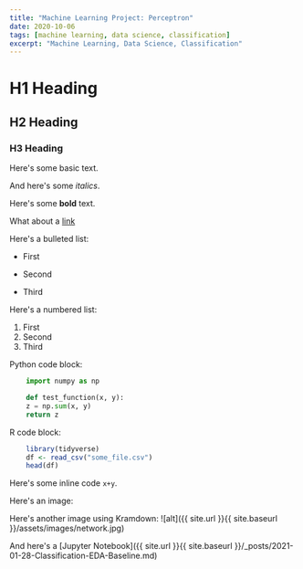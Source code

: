 ```yaml
---
title: "Machine Learning Project: Perceptron"
date: 2020-10-06
tags: [machine learning, data science, classification]
excerpt: "Machine Learning, Data Science, Classification"
---
```


# H1 Heading

## H2 Heading

### H3 Heading

Here's some basic text.

And here's some *italics*.

Here's some **bold** text.

What about a [link](github.com/jpraguer)

Here's a bulleted list:
* First
+ Second
- Third

Here's a numbered list:
1. First
2. Second
3. Third

Python code block:
```python
    import numpy as np

    def test_function(x, y):
    z = np.sum(x, y)
    return z
```

R code block:
```r
    library(tidyverse)
    df <- read_csv("some_file.csv")
    head(df)
```

Here's some inline code `x+y`.

Here's an image:
<img src="{{ site.url }}{{ site.baseurl }}/assets/images/network.jpg" alt="">

Here's another image using Kramdown:
![alt]({{ site.url }}{{ site.baseurl }}/assets/images/network.jpg)

And here's a [Jupyter Notebook]({{ site.url }}{{ site.baseurl }}/_posts/2021-01-28-Classification-EDA-Baseline.md)